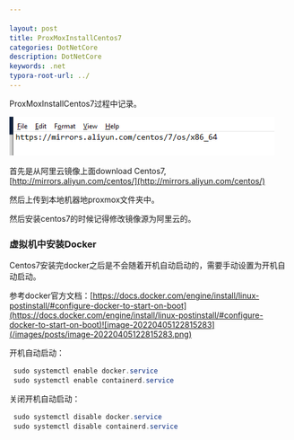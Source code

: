```yaml
---

layout: post
title: ProxMoxInstallCentos7
categories: DotNetCore
description: DotNetCore
keywords: .net
typora-root-url: ../
---
```

ProxMoxInstallCentos7过程中记录。

![image-20220404232201767](/images/posts/image-20220404232201767.png)

首先是从阿里云镜像上面download Centos7,[http://mirrors.aliyun.com/centos/](http://mirrors.aliyun.com/centos/)

然后上传到本地机器地proxmox文件夹中。

然后安装centos7的时候记得修改镜像源为阿里云的。

### 虚拟机中安装Docker

Centos7安装完docker之后是不会随着开机自动启动的，需要手动设置为开机自动启动。

参考docker官方文档：[https://docs.docker.com/engine/install/linux-postinstall/#configure-docker-to-start-on-boot](https://docs.docker.com/engine/install/linux-postinstall/#configure-docker-to-start-on-boot)![image-20220405122815283](/images/posts/image-20220405122815283.png)

开机自动启动：

````c#
 sudo systemctl enable docker.service
 sudo systemctl enable containerd.service
````

关闭开机自动启动：

````c#
 sudo systemctl disable docker.service
 sudo systemctl disable containerd.service
````

